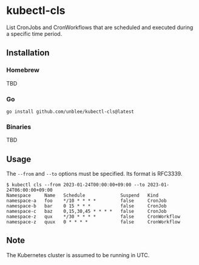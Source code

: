 # kubectl-cls

List CronJobs and CronWorkflows that are scheduled and executed during a specific time period.

## Installation

### Homebrew

TBD

### Go

```
go install github.com/unblee/kubectl-cls@latest
```

### Binaries

TBD

## Usage

The `--from` and `--to` options must be specified. Its format is RFC3339.

```
$ kubectl cls --from 2023-01-24T00:00:00+09:00 --to 2023-01-24T06:00:00+09:00
Namespace     Name   Schedule             Suspend   Kind
namespace-a   foo    */10 * * * *         false     CronJob
namespace-b   bar    0 15 * * *           false     CronJob
namespace-c   baz    0,15,30,45 * * * *   false     CronJob
namespace-z   qux    */30 * * * *         false     CronWorkflow
namespace-z   quux   0 * * * *            false     CronWorkflow
```

## Note

The Kubernetes cluster is assumed to be running in UTC.
